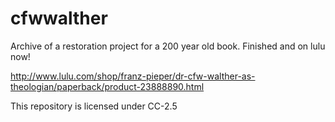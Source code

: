 # cfwwalther

Archive of a restoration project for a 200 year old book.  Finished and on lulu now! 

http://www.lulu.com/shop/franz-pieper/dr-cfw-walther-as-theologian/paperback/product-23888890.html

This repository is licensed under CC-2.5
